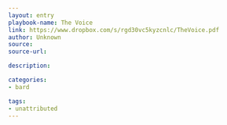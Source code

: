 ```yaml
---
layout: entry
playbook-name: The Voice
link: https://www.dropbox.com/s/rgd30vc5kyzcnlc/TheVoice.pdf
author: Unknown
source:
source-url:

description:

categories:
- bard

tags:
- unattributed
---
```

